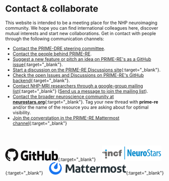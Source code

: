 # Contact & collaborate           

This website is intended to be a meeting place for the NHP neuroimaging community. We hope you can find international colleagues here, discover mutual interests and start new collaborations. Get in contact with people through the following communication channels:

- [Contact the PRIME-DRE steering committee](steeringcommittee.md).    
- [Contact the people behind PRIME-RE](https://github.com/PRIME-RE/prime-re.github.io/issues/new?assignees=&labels=Contact&template=contact.md&title=[Contact]:&nbsp;%3Ctopic%3E).    
- [Suggest a new feature or pitch an idea on PRIME-RE's as a GitHub issue](https://github.com/PRIME-RE/prime-re.github.io/issues/new?assignees=&labels=Idea&template=new-ideas.md&title=%5BIdea%5D){:target="_blank"}.    
- [Start a discussion on the PRIME-RE Discussions site](https://github.com/PRIME-RE/prime-re.github.io/discussions){:target="_blank"}.             
- [Check the open Issues and Discussions on PRIME-RE's GitHub backend](https://github.com/PRIME-RE/prime-re.github.io/issues){:target="_blank"}.   
- [Contact NHP-MRI researchers through a google-group mailing list](https://groups.google.com/forum/#!forum/nhp-mri){:target="_blank"} ([Send us a message to join the mailing list](https://github.com/PRIME-RE/prime-re.github.io/issues/new?assignees=&labels=Contact&template=contact.md&title=[Contact]:&nbsp;%3Ctopic%3E)).   
- [Contact the broader neuroscience community at **neurostars.org**](https://neurostars.org/){:target="_blank"}. Tag your new thread with **prime-re** and/or the name of the resource you are asking about for optimal visibility.
- [Join the converstation in the PRIME-RE Mattermost channel](https://mattermost.brainhack.org/brainhack/channels/prime-re){:target="_blank"}     
      
<br />
<br />           
            
[<img src="/images/Github.png" height="40">](https://github.com/PRIME-RE/prime-re.github.io/issues/new?assignees=&labels=Contact&template=contact.md&title=[Contact]:&nbsp;%3Ctopic%3E){:target="_blank"} &nbsp;&nbsp;&nbsp; 
[<img src="/images/incf_neurostars.jpeg" height="50">](https://neurostars.org/){:target="_blank"} &nbsp;&nbsp;&nbsp;
[<img src="/images/Mattermost.png" height="40">](https://mattermost.brainhack.org/brainhack/channels/prime-re){:target="_blank"}
